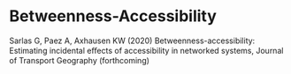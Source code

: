 # Betweenness-Accessibility
Sarlas G, Paez A, Axhausen KW (2020) Betweenness-accessibility: Estimating incidental eﬀects of accessibility in networked systems, Journal of Transport Geography (forthcoming)

